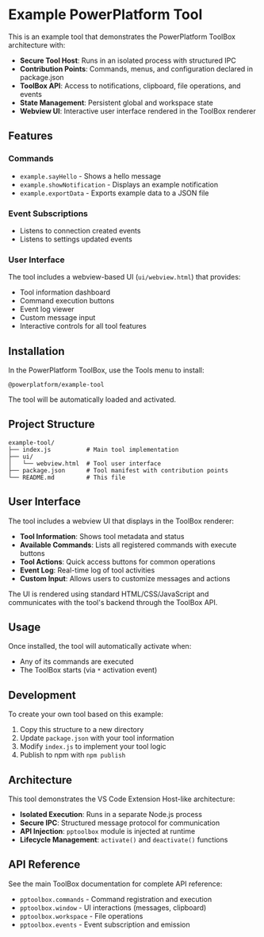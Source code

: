 # Example PowerPlatform Tool

This is an example tool that demonstrates the PowerPlatform ToolBox architecture with:

- **Secure Tool Host**: Runs in an isolated process with structured IPC
- **Contribution Points**: Commands, menus, and configuration declared in package.json
- **ToolBox API**: Access to notifications, clipboard, file operations, and events
- **State Management**: Persistent global and workspace state
- **Webview UI**: Interactive user interface rendered in the ToolBox renderer

## Features

### Commands

- `example.sayHello` - Shows a hello message
- `example.showNotification` - Displays an example notification
- `example.exportData` - Exports example data to a JSON file

### Event Subscriptions

- Listens to connection created events
- Listens to settings updated events

### User Interface

The tool includes a webview-based UI (`ui/webview.html`) that provides:
- Tool information dashboard
- Command execution buttons
- Event log viewer
- Custom message input
- Interactive controls for all tool features

## Installation

In the PowerPlatform ToolBox, use the Tools menu to install:

```
@powerplatform/example-tool
```

The tool will be automatically loaded and activated.

## Project Structure

```
example-tool/
├── index.js          # Main tool implementation
├── ui/
│   └── webview.html  # Tool user interface
├── package.json      # Tool manifest with contribution points
└── README.md         # This file
```

## User Interface

The tool includes a webview UI that displays in the ToolBox renderer:

- **Tool Information**: Shows tool metadata and status
- **Available Commands**: Lists all registered commands with execute buttons
- **Tool Actions**: Quick access buttons for common operations
- **Event Log**: Real-time log of tool activities
- **Custom Input**: Allows users to customize messages and actions

The UI is rendered using standard HTML/CSS/JavaScript and communicates with the tool's backend through the ToolBox API.

## Usage

Once installed, the tool will automatically activate when:
- Any of its commands are executed
- The ToolBox starts (via `*` activation event)

## Development

To create your own tool based on this example:

1. Copy this structure to a new directory
2. Update `package.json` with your tool information
3. Modify `index.js` to implement your tool logic
4. Publish to npm with `npm publish`

## Architecture

This tool demonstrates the VS Code Extension Host-like architecture:

- **Isolated Execution**: Runs in a separate Node.js process
- **Secure IPC**: Structured message protocol for communication
- **API Injection**: `pptoolbox` module is injected at runtime
- **Lifecycle Management**: `activate()` and `deactivate()` functions

## API Reference

See the main ToolBox documentation for complete API reference:
- `pptoolbox.commands` - Command registration and execution
- `pptoolbox.window` - UI interactions (messages, clipboard)
- `pptoolbox.workspace` - File operations
- `pptoolbox.events` - Event subscription and emission
